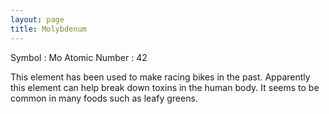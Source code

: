 ```yaml
---
layout: page
title: Molybdenum
---
```


Symbol : Mo
Atomic Number : 42

This element has been used to make racing bikes in the past.
Apparently this element can help break down toxins in the human body.
It seems to be common in many foods such as leafy greens.